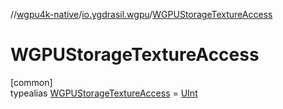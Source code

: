 //[wgpu4k-native](../../../index.md)/[io.ygdrasil.wgpu](../index.md)/[WGPUStorageTextureAccess](index.md)

# WGPUStorageTextureAccess

[common]\
typealias [WGPUStorageTextureAccess](index.md) = [UInt](https://kotlinlang.org/api/core/kotlin-stdlib/kotlin/-u-int/index.html)